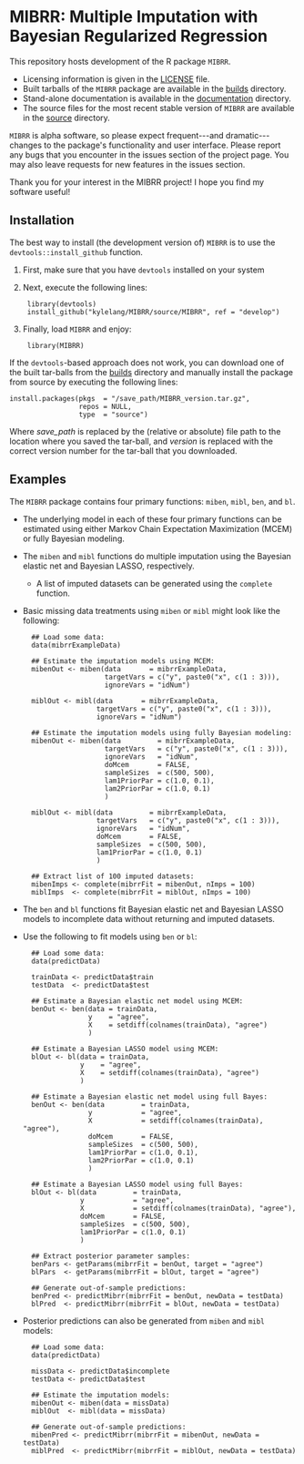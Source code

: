# MIBRR: Multiple Imputation with Bayesian Regularized Regression
This repository hosts development of the R package `MIBRR`.

- Licensing information is given in the [LICENSE][] file.
- Built tarballs of the `MIBRR` package are available in the [builds][] 
  directory.
- Stand-alone documentation is available in the [documentation][docs] directory.
- The source files for the most recent stable version of `MIBRR` are available 
  in the [source][src] directory.

`MIBRR` is alpha software, so please expect frequent---and dramatic---changes to 
the package's functionality and user interface. Please report any bugs that you 
encounter in the issues section of the project page. You may also leave requests 
for new features in the issues section.

Thank you for your interest in the MIBRR project! I hope you find my software
useful!

## Installation
The best way to install (the development version of) `MIBRR` is to use the 
`devtools::install_github` function.

1. First, make sure that you have `devtools` installed on your system
2. Next, execute the following lines:

		library(devtools)
		install_github("kylelang/MIBRR/source/MIBRR", ref = "develop")
    
3. Finally, load `MIBRR` and enjoy:

		library(MIBRR)

If the `devtools`-based approach does not work, you can download one of the
built tar-balls from the [builds][] directory and manually install the package
from source by executing the following lines:

	install.packages(pkgs  = "/save_path/MIBRR_version.tar.gz",
	                 repos = NULL,
                     type  = "source")

Where *save_path* is replaced by the (relative or absolute) file path to the
location where you saved the tar-ball, and *version* is replaced with the correct
version number for the tar-ball that you downloaded.

## Examples

The `MIBRR` package contains four primary functions: `miben`, `mibl`, `ben`, and 
`bl`.

- The underlying model in each of these four primary functions can be estimated
  using either Markov Chain Expectation Maximization (MCEM) or fully Bayesian
  modeling.
- The `miben` and `mibl` functions do multiple imputation using the Bayesian 
  elastic net and Bayesian LASSO, respectively.
  
    - A list of imputed datasets can be generated using the `complete` function.
	
- Basic missing data treatments using `miben` or `mibl` might look like the 
  following:

		## Load some data:
		data(mibrrExampleData)

		## Estimate the imputation models using MCEM:
		mibenOut <- miben(data       = mibrrExampleData,
                          targetVars = c("y", paste0("x", c(1 : 3))),
                          ignoreVars = "idNum")
			  
		miblOut <- mibl(data       = mibrrExampleData,
                        targetVars = c("y", paste0("x", c(1 : 3))),
                        ignoreVars = "idNum")
						
		## Estimate the imputation models using fully Bayesian modeling:
		mibenOut <- miben(data         = mibrrExampleData,
		                  targetVars   = c("y", paste0("x", c(1 : 3))),
                          ignoreVars   = "idNum",
                          doMcem       = FALSE,
                          sampleSizes  = c(500, 500),
                          lam1PriorPar = c(1.0, 0.1),
                          lam2PriorPar = c(1.0, 0.1)
                          )
			  
		miblOut <- mibl(data         = mibrrExampleData,
		                targetVars   = c("y", paste0("x", c(1 : 3))),
                        ignoreVars   = "idNum",
                        doMcem       = FALSE,
                        sampleSizes  = c(500, 500),
                        lam1PriorPar = c(1.0, 0.1)
                        )
				
		## Extract list of 100 imputed datasets:
		mibenImps <- complete(mibrrFit = mibenOut, nImps = 100)
		miblImps  <- complete(mibrrFit = miblOut, nImps = 100)
		
- The `ben` and `bl` functions fit Bayesian elastic net and Bayesian LASSO
  models to incomplete data without returning and imputed datasets.
- Use the following to fit models using `ben` or `bl`:

		## Load some data:
		data(predictData)

		trainData <- predictData$train
		testData  <- predictData$test
		
		## Estimate a Bayesian elastic net model using MCEM:
		benOut <- ben(data = trainData,
                      y    = "agree",
                      X    = setdiff(colnames(trainData), "agree")
                      )
		   
		## Estimate a Bayesian LASSO model using MCEM:
		blOut <- bl(data = trainData,
                    y    = "agree",
                    X    = setdiff(colnames(trainData), "agree")
                    )

		## Estimate a Bayesian elastic net model using full Bayes:
		benOut <- ben(data         = trainData,
                      y            = "agree",
                      X            = setdiff(colnames(trainData), "agree"),
                      doMcem       = FALSE,
                      sampleSizes  = c(500, 500),
                      lam1PriorPar = c(1.0, 0.1),
                      lam2PriorPar = c(1.0, 0.1)
                      )
		   
		## Estimate a Bayesian LASSO model using full Bayes:
		blOut <- bl(data         = trainData,
                    y            = "agree",
                    X            = setdiff(colnames(trainData), "agree"),
                    doMcem       = FALSE,
                    sampleSizes  = c(500, 500),
                    lam1PriorPar = c(1.0, 0.1)
                    )
					
		## Extract posterior parameter samples:
		benPars <- getParams(mibrrFit = benOut, target = "agree")
		blPars  <- getParams(mibrrFit = blOut, target = "agree")
		
		## Generate out-of-sample predictions:
	    benPred <- predictMibrr(mibrrFit = benOut, newData = testData)
		blPred  <- predictMibrr(mibrrFit = blOut, newData = testData)
		
- Posterior predictions can also be generated from `miben` and `mibl` models:

		## Load some data:
		data(predictData)

		missData <- predictData$incomplete
		testData <- predictData$test
		
		## Estimate the imputation models:
		mibenOut <- miben(data = missData)
		miblOut  <- mibl(data = missData)
		
		## Generate out-of-sample predictions:
	    mibenPred <- predictMibrr(mibrrFit = mibenOut, newData = testData)
		miblPred  <- predictMibrr(mibrrFit = miblOut, newData = testData)
		
		
[builds]:  https://github.com/kylelang/MIBRR/tree/develop/builds/
[docs]:    https://github.com/kylelang/MIBRR/tree/develop/documentation/
[src]:     https://github.com/kylelang/MIBRR/tree/develop/source/MIBRR
[LICENSE]: https://github.com/kylelang/MIBRR/blob/develop/LICENSE
